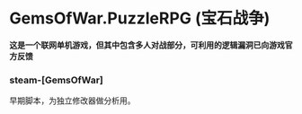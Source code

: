 # GemsOfWar.PuzzleRPG (宝石战争)
**这是一个联网单机游戏，但其中包含多人对战部分，可利用的逻辑漏洞已向游戏官方反馈**

### steam-[GemsOfWar]
早期脚本，为独立修改器做分析用。